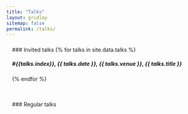 ```yaml
---
title: "Talks"
layout: gridlay
sitemap: false
permalink: /talks/
---
```


<style>
.btn{
    margin-bottom:5px;
    padding-top:1px;
    padding-bottom:1px;
    padding-left:15px;
    padding-right:15px;
}
.jumbotron{
    padding:3%;
    padding-bottom:10px;
    padding-top:10px;
    margin-top:10px;
    margin-bottom:30px;
}
</style>

<div class="jumbotron">
### Invited talks
{% for talks in site.data.talks %}
<h5>#{{talks.index}}, {{ talks.date }}, <i>{{ talks.venue }}</i>, <i>{{ talks.title }}</i><br></h5>
{% endfor %}

</div>

<div class="jumbotron">
### Regular talks

</div>
